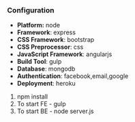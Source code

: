 ### Configuration
- **Platform:** node
- **Framework**: express
- **CSS Framework**: bootstrap
- **CSS Preprocessor**: css
- **JavaScript Framework**: angularjs
- **Build Tool**: gulp
- **Database**: mongodb
- **Authentication**: facebook,email,google
- **Deployment**: heroku

1. npm install
2. To start FE - gulp
3. To start BE - node server.js
